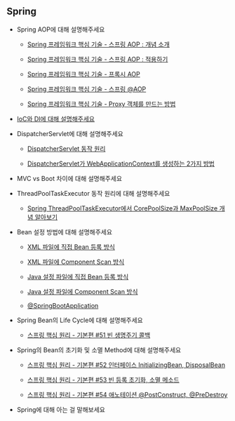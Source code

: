 

## Spring

- Spring AOP에 대해 설명해주세요

    - [Spring 프레임워크 핵심 기술 - 스프링 AOP : 개념 소개](https://goodgid.github.io/Spring-Framework-AOP-Concept/)

    - [Spring 프레임워크 핵심 기술 - 스프링 AOP : 적용하기](https://goodgid.github.io/Spring-Framework-Apply-AOP/)

    - [Spring 프레임워크 핵심 기술 - 프록시 AOP](https://goodgid.github.io/Spring-Framework-Proxy-AOP/)

    - [Spring 프레임워크 핵심 기술 - 스프링 @AOP](https://goodgid.github.io/Spring-Framework-Spring-AOP/)

    - [Spring 프레임워크 핵심 기술 - Proxy 객체를 만드는 방법](https://goodgid.github.io/Spring-Framework-Make-Proxy-Bean/)
    

- [IoC와 DI에 대해 설명해주세요](https://github.com/goodGid/Interview/blob/main/Spring/IoC-and-DI.md)

- DispatcherServlet에 대해 설명해주세요

    - [DispatcherServlet 동작 원리](https://goodgid.github.io/Java-DispatcherServlet/)

    - [DispatcherServlet가 WebApplicationContext를 생성하는 2가지 방법](https://goodgid.github.io/Spring-DispatcherServlet/)

- MVC vs Boot 차이에 대해 설명해주세요

- ThreadPoolTaskExecutor 동작 원리에 대해 설명해주세요

    - [Spring ThreadPoolTaskExecutor에서 CorePoolSize과 MaxPoolSize 개념 알아보기](https://goodgid.github.io/What-is-the-difference-between-Corepoolsize-and-Maxpoolsize-in-the-Spring-ThreadPoolTaskExecutor/)

- Bean 설정 방법에 대해 설명해주세요

    - [XML 파일에 직접 Bean 등록 방식](https://goodgid.github.io/Spring-Framework-ApplicationContext-XML-Bean)

    - [XML 파일에 Component Scan 방식](https://goodgid.github.io/Spring-Framework-ApplicationContext-XML-Component-Scan)

    - [Java 설정 파일에 직접 Bean 등록 방식](https://goodgid.github.io/Spring-Framework-ApplicationContext-Java-Bean)

    - [Java 설정 파일에 Component Scan 방식](https://goodgid.github.io/Spring-Framework-ApplicationContext-Java-Component-Scan)

    - [@SpringBootApplication](https://goodgid.github.io/Spring-Framework-ApplicationContext-SpringBootApplication-Annotation)
    
- Spring Bean의 Life Cycle에 대해 설명해주세요

    - [스프링 핵심 원리 - 기본편 #51 빈 생명주기 콜백](https://velog.io/@jakeseo_me/%EC%8A%A4%ED%94%84%EB%A7%81-%ED%95%B5%EC%8B%AC-%EC%9B%90%EB%A6%AC-%EA%B8%B0%EB%B3%B8%ED%8E%B8-51-%EB%B9%88-%EC%83%9D%EB%AA%85%EC%A3%BC%EA%B8%B0-%EC%BD%9C%EB%B0%B1)
    
- Spring의 Bean의 초기화 및 소멸 Method에 대해 설명해주세요

    - [스프링 핵심 원리 - 기본편 #52 인터페이스 InitializingBean, DisposalBean](https://velog.io/@jakeseo_me/%EC%8A%A4%ED%94%84%EB%A7%81-%ED%95%B5%EC%8B%AC-%EC%9B%90%EB%A6%AC-%EA%B8%B0%EB%B3%B8%ED%8E%B8-52-%EC%9D%B8%ED%84%B0%ED%8E%98%EC%9D%B4%EC%8A%A4-InitializingBean-DisposalBean)

    - [스프링 핵심 원리 - 기본편 #53 빈 등록 초기화, 소멸 메소드](https://velog.io/@jakeseo_me/%EC%8A%A4%ED%94%84%EB%A7%81-%ED%95%B5%EC%8B%AC-%EC%9B%90%EB%A6%AC-%EA%B8%B0%EB%B3%B8%ED%8E%B8-53-%EB%B9%88-%EB%93%B1%EB%A1%9D-%EC%B4%88%EA%B8%B0%ED%99%94-%EC%86%8C%EB%A9%B8-%EB%A9%94%EC%86%8C%EB%93%9C)

    - [스프링 핵심 원리 - 기본편 #54 애노테이션 @PostConstruct, @PreDestroy](https://velog.io/@jakeseo_me/%EC%8A%A4%ED%94%84%EB%A7%81-%ED%95%B5%EC%8B%AC-%EC%9B%90%EB%A6%AC-%EA%B8%B0%EB%B3%B8%ED%8E%B8-54-%EC%95%A0%EB%85%B8%ED%85%8C%EC%9D%B4%EC%85%98-PostConstruct-PreDestroy)

- Spring에 대해 아는 걸 말해보세요

